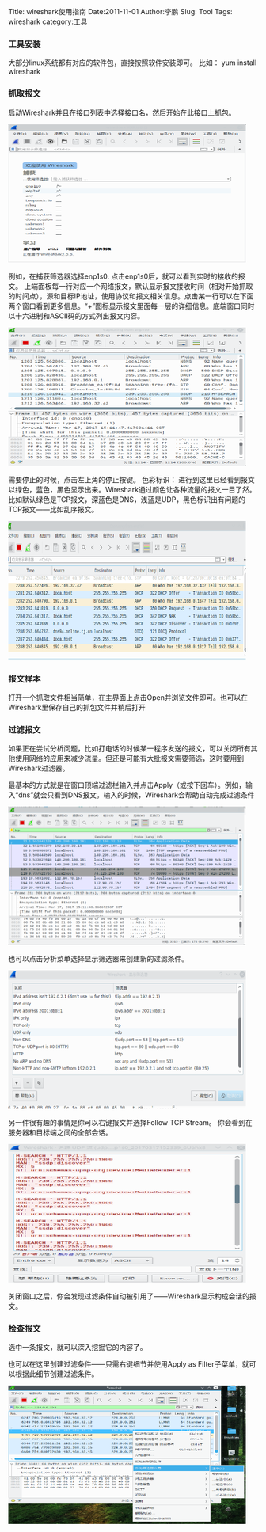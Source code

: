 Title: wireshark使用指南
Date:2011-11-01
Author:李鹏
Slug: Tool
Tags: wireshark
category:工具

### 工具安装

大部分linux系统都有对应的软件包，直接按照软件安装即可。
比如： yum install wireshark

### 抓取报文

启动Wireshark并且在接口列表中选择接口名，然后开始在此接口上抓包。

<img src="https://github.com/king32783784/king32783784.github.io/blob/master/tmpfile/wireshark01.png?raw=true" height="280" width="480">

例如，在捕获筛选器选择enp1s0.
点击enp1s0后，就可以看到实时的接收的报文。
上端面板每一行对应一个网络报文，默认显示报文接收时间（相对开始抓取的时间点），源和目标IP地址，使用协议和报文相关信息。点击某一行可以在下面两个窗口看到更多信息。“+”图标显示报文里面每一层的详细信息。底端窗口同时以十六进制和ASCII码的方式列出报文内容。

<img src="https://github.com/king32783784/king32783784.github.io/blob/master/tmpfile/wireshark02.png?raw=true" height="280" width="480">

需要停止的时候，点击左上角的停止按键。
色彩标识：
进行到这里已经看到报文以绿色，蓝色，黑色显示出来。Wireshark通过颜色让各种流量的报文一目了然。比如默认绿色是TCP报文，深蓝色是DNS，浅蓝是UDP，黑色标识出有问题的TCP报文——比如乱序报文。

<img src="https://github.com/king32783784/king32783784.github.io/blob/master/tmpfile/wireshark03.png?raw=true" height="280" width="480">

### 报文样本

打开一个抓取文件相当简单，在主界面上点击Open并浏览文件即可。也可以在Wireshark里保存自己的抓包文件并稍后打开

### 过滤报文

如果正在尝试分析问题，比如打电话的时候某一程序发送的报文，可以关闭所有其他使用网络的应用来减少流量。但还是可能有大批报文需要筛选，这时要用到Wireshark过滤器。

最基本的方式就是在窗口顶端过滤栏输入并点击Apply（或按下回车）。例如，输入“dns”就会只看到DNS报文。输入的时候，Wireshark会帮助自动完成过滤条件

<img src="https://github.com/king32783784/king32783784.github.io/blob/master/tmpfile/wireshark04.png?raw=true" height="280" width="480">

也可以点击分析菜单选择显示筛选器来创建新的过滤条件。

<img src="https://github.com/king32783784/king32783784.github.io/blob/master/tmpfile/wireshark05.png?raw=true" height="280" width="480">

另一件很有趣的事情是你可以右键报文并选择Follow TCP Stream。
你会看到在服务器和目标端之间的全部会话。

<img src="https://github.com/king32783784/king32783784.github.io/blob/master/tmpfile/wireshark06.png?raw=true" height="280" width="480">

关闭窗口之后，你会发现过滤条件自动被引用了——Wireshark显示构成会话的报文。

### 检查报文

选中一条报文，就可以深入挖掘它的内容了。

也可以在这里创建过滤条件——只需右键细节并使用Apply as Filter子菜单，就可以根据此细节创建过滤条件。

<img src="https://github.com/king32783784/king32783784.github.io/blob/master/tmpfile/wireshark07.png?raw=true" height="280" width="480">
